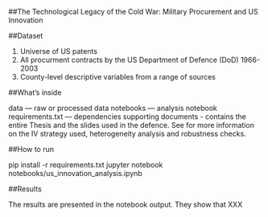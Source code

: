 ##The Technological Legacy of the Cold War: Military Procurement and US Innovation

##Dataset

1) Universe of US patents 
2) All procurment contracts by the US Department of Defence (DoD) 1966-2003
3) County-level descriptive variables from a range of sources

##What’s inside

data — raw or processed data
notebooks — analysis notebook
requirements.txt — dependencies
supporting documents - contains the entire Thesis and the slides used in the defence. See for more information on the IV strategy used, heterogeneity analysis and robustness checks.

##How to run

pip install -r requirements.txt
jupyter notebook notebooks/us_innovation_analysis.ipynb

##Results 

The results are presented in the notebook output. They show that XXX
